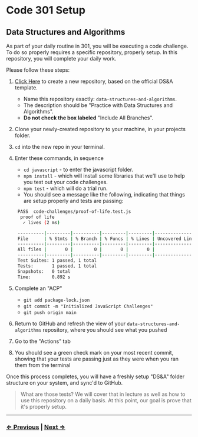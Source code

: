 # Code 301 Setup

## Data Structures and Algorithms

As part of your daily routine in 301, you will be executing a code challenge. To do so properly requires a specific repository, properly setup. In this repository, you will complete your daily work.

Please follow these steps:

1. [Click Here](https://github.com/codefellows/data-structures-and-algorithms/generate) to create a new repository, based on the official DS&A template.
   - Name this repository exactly: `data-structures-and-algorithms`.
   - The description should be "Practice with Data Structures and Algorithms".
   - **Do not check the box labeled** "Include All Branches".
3. Clone your newly-created repository to your machine, in your projects folder.
4. `cd` into the new repo in your terminal.
5. Enter these commands, in sequence
   - `cd javascript` - to enter the javascript folder.
   - `npm install` - which will install some libraries that we'll use to help you test out your code challenges.
   - `npm test` - which will do a trial run.
   - You should see a message like the following, indicating that things are setup properly and tests are passing:

   ```bash
    PASS  code-challenges/proof-of-life.test.js
     proof of life
      ✓ lives (2 ms)

    ----------|---------|----------|---------|---------|-------------------
    File      | % Stmts | % Branch | % Funcs | % Lines | Uncovered Line #s
    ----------|---------|----------|---------|---------|-------------------
    All files |       0 |        0 |       0 |       0 |
    ----------|---------|----------|---------|---------|-------------------
    Test Suites: 1 passed, 1 total
    Tests:       1 passed, 1 total
    Snapshots:   0 total
    Time:        0.892 s
   ```

1. Complete an "ACP"
   - `git add package-lock.json`
   - `git commit -m "Initialized JavaScript Challenges"`
   - `git push origin main`
1. Return to GitHub and refresh the view of your `data-structures-and-algorithms` repository, where you should see what you pushed
1. Go to the "Actions" tab
1. You should see a green check mark on your most recent commit, showing that your tests are passing just as they were when you ran them from the terminal

Once this process completes, you will have a freshly setup "DS&A" folder structure on your system, and sync'd to GitHub.

> What are those tests? We will cover that in lecture as well as how to use this repository on a daily basis. At this point, our goal is prove that it's properly setup.

---

### [⇐ Previous](./2-database) | [Next ⇒](./4-eslint-config)
